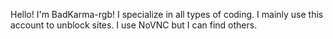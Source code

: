 Hello! I'm BadKarma-rgb! I specialize in all types of coding. I mainly use this account to unblock sites. I use NoVNC but I can find others.
